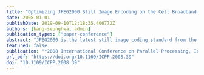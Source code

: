 ```yaml
---
title: "Optimizing JPEG2000 Still Image Encoding on the Cell Broadband Engine"
date: 2008-01-01
publishDate: 2019-09-10T12:18:35.406772Z
authors: [kang-seunghwa, admin]
publication_types: ["paper-conference"]
abstract: "JPEG2000 is the latest still image coding standard from the JPEG committee, which adopts new algorithms such as embedded block coding with optimized truncation (EBCOT) and discrete wavelet transform (DWT). These algorithms enable superior coding performance over JPEG and support various new features at the cost of the increased computational complexity. The Sony-Toshiba-IBM cell broadband engine (or the Cell/B.E.) is a heterogeneous multicore architecture with SIMD accelerators. In this work, we optimize the computationally intensive algorithmic kernels of JPEG2000 for the Cell/B.E. and also introduce a novel data decomposition scheme to achieve high performance with low programming complexity. We compare the Cell/B.E.'s performance to the performance of the Intel Pentium IV 3.2 GHz processor. The Cell/B.E. demonstrates 3.2 times higher performance for lossless encoding and 2.7 times higher performance for lossy encoding. For the DWT, the Cell/B.E. outperforms the Pentium IV processor by 9.1 times for the lossless case and 15 times for the lossy case. We also provide the experimental results on one IBM QS20 blade with two Cell/B.E. chips and the performance comparison with the existing JPEG2000 encoder for the Cell/B.E."
featured: false
publication: "*2008 International Conference on Parallel Processing, ICPP 2008, September 8-12, 2008, Portland, Oregon, USA*"
url_pdf: "https://doi.org/10.1109/ICPP.2008.39"
doi: "10.1109/ICPP.2008.39"
---
```


